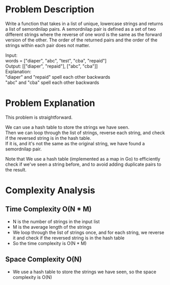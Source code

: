 # Problem Description

Write a function that takes in a list of unique, lowercase strings and returns a list of semordnilap pairs. A semordnilap pair is defined as a set of two different strings where the reverse of one word is the same as the forward version of the other. The order of the returned pairs and the order of the strings within each pair does not matter.

Input:<br>
words = ["diaper", "abc", "test", "cba", "repaid"]<br>
Output: [["diaper", "repaid"], ["abc", "cba"]]<br>
Explanation:<br>
"diaper" and "repaid" spell each other backwards<br>
"abc" and "cba" spell each other backwards<br>

# Problem Explanation
This problem is straightforward.

We can use a hash table to store the strings we have seen.<br>
Then we can loop through the list of strings, reverse each string, and check if the reversed string is in the hash table.<br>
If it is, and it's not the same as the original string, we have found a semordnilap pair.

Note that We use a hash table (implemented as a map in Go) to efficiently check if we've seen a string before, and to avoid adding duplicate pairs to the result.


# Complexity Analysis
## Time Complexity O(N * M)
- N is the number of strings in the input list
- M is the average length of the strings
- We loop through the list of strings once, and for each string, we reverse it and check if the reversed string is in the hash table
- So the time complexity is O(N * M)

## Space Complexity O(N)
- We use a hash table to store the strings we have seen, so the space complexity is O(N)